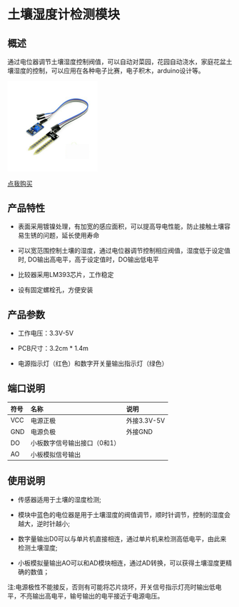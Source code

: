 # 土壤湿度计检测模块

## 概述

通过电位器调节土壤湿度控制阀值，可以自动对菜园，花园自动浇水，家庭花盆土壤湿度的控制，可以应用在各种电子比赛，电子积木，arduino设计等。

<img src="../img/OJCM02/01.jpg" width=40% />

[点我购买](https://item.taobao.com/item.htm?id=537703695315)

## 产品特性

+ 表面采用镀镍处理，有加宽的感应面积，可以提高导电性能，防止接触土壤容易生锈的问题，延长使用寿命

+ 可以宽范围控制土壤的湿度，通过电位器调节控制相应阀值，湿度低于设定值时, DO输出高电平，高于设定值时，DO输出低电平

+ 比较器采用LM393芯片，工作稳定

+ 设有固定螺栓孔，方便安装

## 产品参数

+ 工作电压：3.3V-5V

+ PCB尺寸：3.2cm * 1.4m

+ 电源指示灯（红色）和数字开关量输出指示灯（绿色）

## 端口说明

|符号|名称|说明|
|:--|:--|:--|
|VCC |电源正极| 外接3.3V-5V|
| GND |电源负极 |外接GND|
| DO | 小板数字信号输出接口（0和1） ||
| AO  |小板模拟信号输出||


## 使用说明

+ 传感器适用于土壤的湿度检测;

+ 模块中蓝色的电位器是用于土壤湿度的阀值调节，顺时针调节，控制的湿度会越大，逆时针越小;

+ 数字量输出D0可以与单片机直接相连，通过单片机来检测高低电平，由此来检测土壤湿度;

+ 小板模拟量输出AO可以和AD模块相连，通过AD转换，可以获得土壤湿度更精确的数值；

注:电源极性不能接反，否则有可能将芯片烧坏，开关信号指示灯亮时输出低电平，不亮输出高电平，输号输出的电平接近于电源电压。
